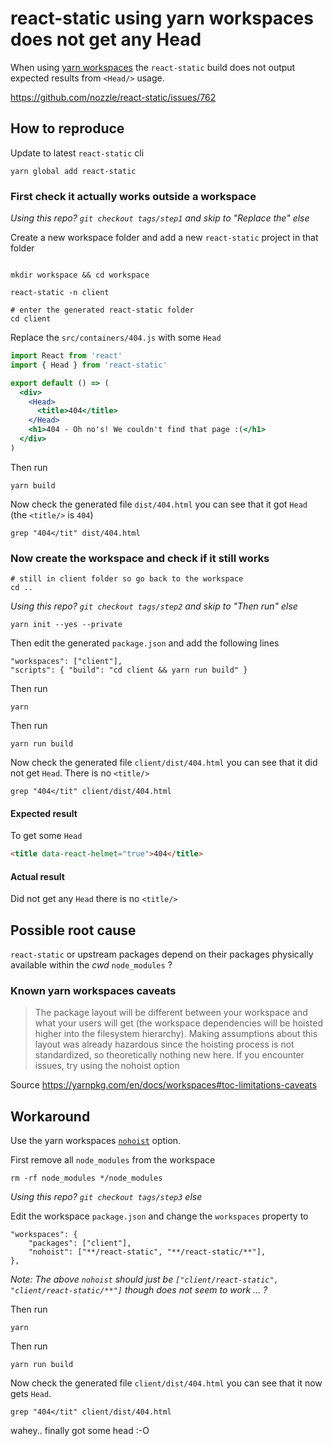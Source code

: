 # react-static using yarn workspaces does not get any Head

When using [yarn workspaces](https://yarnpkg.com/en/docs/workspaces) the `react-static` build does not output expected results from `<Head/>` usage.

https://github.com/nozzle/react-static/issues/762

## How to reproduce

Update to latest `react-static` cli

````shell
yarn global add react-static
````

### First check it actually works outside a workspace

_Using this repo? `git checkout tags/step1` and skip to "Replace the" else_

Create a new workspace folder and add a new `react-static` project in that folder

````shell

mkdir workspace && cd workspace

react-static -n client

# enter the generated react-static folder
cd client

````

Replace the `src/containers/404.js` with some `Head`

````jsx
import React from 'react'
import { Head } from 'react-static'

export default () => (
  <div>
    <Head>
      <title>404</title>
    </Head>
    <h1>404 - Oh no's! We couldn't find that page :(</h1>
  </div>
)

````

Then run

    yarn build

Now check the generated file `dist/404.html` you can see that it got `Head` (the `<title/>` is `404`)

````shell
grep "404</tit" dist/404.html
````

### Now create the workspace and check if it still works

````shell
# still in client folder so go back to the workspace
cd ..
````

_Using this repo? `git checkout tags/step2` and skip to "Then run" else_

````shell
yarn init --yes --private
````

Then edit the generated `package.json` and add the following lines

    "workspaces": ["client"],
    "scripts": { "build": "cd client && yarn run build" }

Then run

    yarn

Then run

    yarn run build

Now check the generated file `client/dist/404.html` you can see that it did not get `Head`. There is no `<title/>`

````shell
grep "404</tit" client/dist/404.html
````

#### Expected result

To get some `Head`

````html
<title data-react-helmet="true">404</title>
````

#### Actual result

Did not get any `Head` there is no `<title/>`

## Possible root cause

`react-static` or upstream packages depend on their packages physically available within the _cwd_ `node_modules` ?

### Known yarn workspaces caveats

> The package layout will be different between your workspace and what your users will get (the workspace dependencies will be hoisted higher into the filesystem hierarchy). Making assumptions about this layout was already hazardous since the hoisting process is not standardized, so theoretically nothing new here. If you encounter issues, try using the nohoist option

Source https://yarnpkg.com/en/docs/workspaces#toc-limitations-caveats

## Workaround

Use the yarn workspaces [`nohoist`](https://yarnpkg.com/blog/2018/02/15/nohoist/) option.

First remove all `node_modules` from the workspace

````shell
rm -rf node_modules */node_modules
````

_Using this repo? `git checkout tags/step3` else_

Edit the workspace `package.json` and change the `workspaces` property to

    "workspaces": {
        "packages": ["client"],
        "nohoist": ["**/react-static", "**/react-static/**"],
    },

_Note: The above `nohoist` should just be `["client/react-static", "client/react-static/**"]` though does not seem to work ... ?_

Then run

    yarn

Then run

    yarn run build

Now check the generated file `client/dist/404.html` you can see that it now gets `Head`.

````shell
grep "404</tit" client/dist/404.html
````

wahey.. finally got some head :-O
